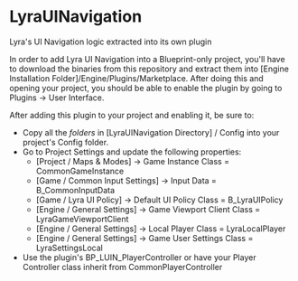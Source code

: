 # LyraUINavigation
Lyra's UI Navigation logic extracted into its own plugin

In order to add Lyra UI Navigation into a Blueprint-only project, you'll have to download the binaries from this repository and extract them into [Engine Installation Folder]/Engine/Plugins/Marketplace. After doing this and opening your project, you should be able to enable the plugin by going to Plugins -> User Interface.

After adding this plugin to your project and enabling it, be sure to:
- Copy all the *folders* in [LyraUINavigation Directory] / Config into your project's Config folder.
- Go to Project Settings and update the following properties:
  - [Project / Maps & Modes] -> Game Instance Class = CommonGameInstance
  - [Game / Common Input Settings] -> Input Data = B_CommonInputData
  - [Game / Lyra UI Policy] -> Default UI Policy Class = B_LyraUIPolicy
  - [Engine / General Settings] -> Game Viewport Client Class = LyraGameViewportClient
  - [Engine / General Settings] -> Local Player Class = LyraLocalPlayer
  - [Engine / General Settings] -> Game User Settings Class = LyraSettingsLocal
- Use the plugin's BP_LUIN_PlayerController or have your Player Controller class inherit from CommonPlayerController
